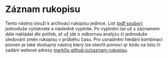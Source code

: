 # Záznam rukopisu
Tento nástroj slouží k archivaci rukopisu jedince. List [(pdf soubor)](https://github.com/mark0o/zaznam-rukopisu/releases/download/zaznam/zaznam.rukopisu.pdf) jednoduše vytisknete a následně vyplníte. Po vyplnění lze už s záznamem dále nakládat dle potřeb, ať už jde o odbornou analýzu či jednoduše sledování změn rukopisu v průběhu času. Pro usnadnění hledání kombinací písmen je také dostupný nástroj který lze otevřít pomocí qr kódu na listu čí zadání webové adresy [mark0o.github.io/zaznam-rukopisu](https://mark0o.github.io/zaznam-rukopisu/).
